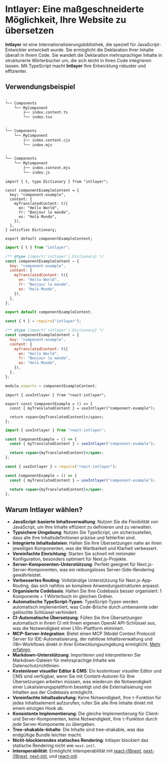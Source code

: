 # Intlayer: Eine maßgeschneiderte Möglichkeit, Ihre Website zu übersetzen

**Intlayer** ist eine Internationalisierungsbibliothek, die speziell für JavaScript-Entwickler entwickelt wurde. Sie ermöglicht die Deklaration Ihrer Inhalte überall in Ihrem Code. Sie wandelt die Deklaration mehrsprachiger Inhalte in strukturierte Wörterbücher um, die sich leicht in Ihren Code integrieren lassen. Mit TypeScript macht **Intlayer** Ihre Entwicklung robuster und effizienter.

## Verwendungsbeispiel

```bash codeFormat="typescript"
.
└── Components
    └── MyComponent
        ├── index.content.ts
        └── index.tsx
```

```bash codeFormat="commonjs"
.
└── Components
    └── MyComponent
        ├── index.content.cjs
        └── index.mjs
```

```bash codeFormat="esm"
.
└── Components
    └── MyComponent
        ├── index.content.mjs
        └── index.js
```

```tsx fileName="./Components/MyComponent/index.content.ts" codeFormat="typescript"
import { t, type Dictionary } from "intlayer";

const componentExampleContent = {
  key: "component-example",
  content: {
    myTranslatedContent: t({
      en: "Hello World",
      fr: "Bonjour le monde",
      es: "Hola Mundo",
    }),
  },
} satisfies Dictionary;

export default componentExampleContent;
```

```jsx fileName="./Components/MyComponent/index.mjx" codeFormat="esm"
import { t } from "intlayer";

/** @type {import('intlayer').Dictionary} */
const componentExampleContent = {
  key: "component-example",
  content: {
    myTranslatedContent: t({
      en: "Hello World",
      fr: "Bonjour le monde",
      es: "Hola Mundo",
    }),
  },
};

export default componentExampleContent;
```

```jsx fileName="./Components/MyComponent/index.csx" codeFormat="commonjs"
const { t } = require("intlayer");

/** @type {import('intlayer').Dictionary} */
const componentExampleContent = {
  key: "component-example",
  content: {
    myTranslatedContent: t({
      en: "Hello World",
      fr: "Bonjour le monde",
      es: "Hola Mundo",
    }),
  },
};

module.exports = componentExampleContent;
```

```tsx fileName="./Components/MyComponent/index.tsx" codeFormat="typescript"
import { useIntlayer } from "react-intlayer";

export const ComponentExample = () => {
  const { myTranslatedContent } = useIntlayer("component-example");

  return <span>{myTranslatedContent}</span>;
};
```

```jsx fileName="./Components/MyComponent/index.mjx" codeFormat="esm"
import { useIntlayer } from "react-intlayer";

const ComponentExample = () => {
  const { myTranslatedContent } = useIntlayer("component-example");

  return <span>{myTranslatedContent}</span>;
};
```

```jsx fileName="./Components/MyComponent/index.csx" codeFormat="commonjs"
const { useIntlayer } = require("react-intlayer");

const ComponentExample = () => {
  const { myTranslatedContent } = useIntlayer("component-example");

  return <span>{myTranslatedContent}</span>;
};
```

## Warum Intlayer wählen?

- **JavaScript-basierte Inhaltsverwaltung**: Nutzen Sie die Flexibilität von JavaScript, um Ihre Inhalte effizient zu definieren und zu verwalten.
- **Typsichere Umgebung**: Nutzen Sie TypeScript, um sicherzustellen, dass alle Ihre Inhaltsdefinitionen präzise und fehlerfrei sind.
- **Integrierte Inhaltsdateien**: Halten Sie Ihre Übersetzungen nahe an ihren jeweiligen Komponenten, was die Wartbarkeit und Klarheit verbessert.
- **Vereinfachte Einrichtung**: Starten Sie schnell mit minimaler Konfiguration, besonders optimiert für Next.js-Projekte.
- **Server-Komponenten-Unterstützung**: Perfekt geeignet für Next.js-Server-Komponenten, was ein reibungsloses Server-Side-Rendering gewährleistet.
- **Verbessertes Routing**: Vollständige Unterstützung für Next.js-App-Routing, das sich nahtlos an komplexe Anwendungsstrukturen anpasst.
- **Organisierte Codebasis**: Halten Sie Ihre Codebasis besser organisiert: 1 Komponente = 1 Wörterbuch im gleichen Ordner.
- **Automatische TypeScript-Typen**: TypeScript-Typen werden automatisch implementiert, was Code-Brüche durch umbenannte oder gelöschte Schlüssel verhindert.
- **CI-Automatische Übersetzung**: Füllen Sie Ihre Übersetzungen automatisch in Ihrem CI mit Ihrem eigenen OpenAI API-Schlüssel aus, was die Notwendigkeit einer L10n-Plattform eliminiert.
- **MCP-Server-Integration**: Bietet einen MCP (Model Context Protocol) Server für IDE-Automatisierung, der nahtlose Inhaltsverwaltung und i18n-Workflows direkt in Ihrer Entwicklungsumgebung ermöglicht. [Mehr erfahren](https://github.com/aymericzip/intlayer/blob/main/docs/en/mcp_server.md).
- **Markdown-Unterstützung**: Importieren und interpretieren Sie Markdown-Dateien für mehrsprachige Inhalte wie Datenschutzrichtlinien.
- **Kostenloser visueller Editor & CMS**: Ein kostenloser visueller Editor und CMS sind verfügbar, wenn Sie mit Content-Autoren für Ihre Übersetzungen arbeiten müssen, was wiederum die Notwendigkeit einer Lokalisierungsplattform beseitigt und die Externalisierung von Inhalten aus der Codebasis ermöglicht.
- **Vereinfachte Inhaltsabrufung**: Keine Notwendigkeit, Ihre `t`-Funktion für jedes Inhaltselement aufzurufen; rufen Sie alle Ihre Inhalte direkt mit einem einzigen Hook ab.
- **Konsistente Implementierung**: Die gleiche Implementierung für Client- und Server-Komponenten, keine Notwendigkeit, Ihre `t`-Funktion durch jede Server-Komponente zu übergeben.
- **Tree-shakable-Inhalte**: Die Inhalte sind tree-shakable, was das endgültige Bundle leichter macht.
- **Nicht-blockierendes statisches Rendering**: Intlayer blockiert das statische Rendering nicht wie `next-intl`.
- **Interoperabilität**: Ermöglicht Interoperabilität mit [react-i18next](https://github.com/aymericzip/intlayer/blob/main/docs/en/intlayer_with_react-i18next.md), [next-i18next](https://github.com/aymericzip/intlayer/blob/main/docs/en/intlayer_with_next-i18next.md), [next-intl](https://github.com/aymericzip/intlayer/blob/main/docs/en/intlayer_with_next-intl.md), und [react-intl](https://github.com/aymericzip/intlayer/blob/main/docs/en/intlayer_with_react-intl.md).
